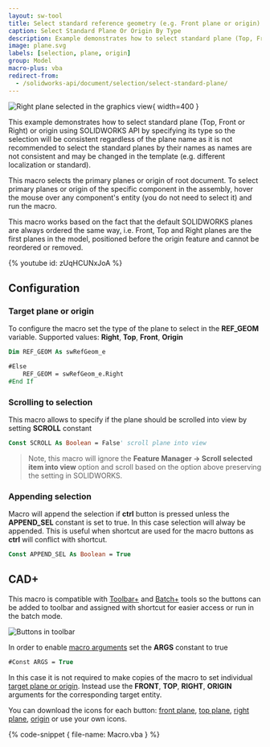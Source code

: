 ```yaml
---
layout: sw-tool
title: Select standard reference geometry (e.g. Front plane or origin) by type using SOLIDWORKS API
caption: Select Standard Plane Or Origin By Type
description: Example demonstrates how to select standard plane (Top, Front or Right) and origin by specifying its type
image: plane.svg
labels: [selection, plane, origin]
group: Model
macro-plus: vba
redirect-from:
  - /solidworks-api/document/selection/select-standard-plane/
---
```

![Right plane selected in the graphics view](selected-right-plane.png){ width=400 }

This example demonstrates how to select standard plane (Top, Front or Right) or origin using SOLIDWORKS API by specifying its type so the selection will be consistent regardless of the plane name as it is not recommended to select the standard planes by their names as names are not consistent and may be changed in the template (e.g. different localization or standard).

This macro selects the primary planes or origin of root document. To select primary planes or origin of the specific component in the assembly, hover the mouse over any component's entity (you do not need to select it) and run the macro.

This macro works based on the fact that the default SOLIDWORKS planes are always ordered the same way, i.e. Front, Top and Right planes are the first planes in the model, positioned before the origin feature and cannot be reordered or removed.

{% youtube id: zUqHCUNxJoA %}

## Configuration

### Target plane or origin

To configure the macro set the type of the plane to select in the **REF_GEOM** variable. Supported values: **Right**, **Top**, **Front**, **Origin**

~~~ vb
Dim REF_GEOM As swRefGeom_e
~~~

~~~ vb jagged
#Else
    REF_GEOM = swRefGeom_e.Right 
#End If
~~~

### Scrolling to selection

This macro allows to specify if the plane should be scrolled into view by setting **SCROLL** constant

~~~ vb
Const SCROLL As Boolean = False' scroll plane into view
~~~

> Note, this macro will ignore the **Feature Manager -> Scroll selected item into view** option and scroll based on the option above preserving the setting in SOLIDWORKS.

### Appending selection

Macro will append the selection if **ctrl** button is pressed unless the **APPEND_SEL** constant is set to true. In this case selection will alway be appended. This is useful when shortcut are used for the macro buttons as **ctrl** will conflict with shortcut.

~~~ vb
Const APPEND_SEL As Boolean = True
~~~

## CAD+

This macro is compatible with [Toolbar+](https://cadplus.xarial.com/toolbar/) and [Batch+](https://cadplus.xarial.com/batch/) tools so the buttons can be added to toolbar and assigned with shortcut for easier access or run in the batch mode.

![Buttons in toolbar](toolbar.png)

In order to enable [macro arguments](https://cadplus.xarial.com/toolbar/configuration/arguments/) set the **ARGS** constant to true

~~~ vb
#Const ARGS = True
~~~

In this case it is not required to make copies of the macro to set individual [target plane or origin](#target-plane-or-origin). Instead use the **FRONT**, **TOP**, **RIGHT**, **ORIGIN** arguments for the corresponding target entity.

You can download the icons for each button: [front plane](front.svg), [top plane](top.svg), [right plane](right.svg), [origin](origin.svg) or use your own icons.

{% code-snippet { file-name: Macro.vba } %}
